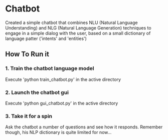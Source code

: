 # Chatbot
Created a simple chatbot that combines NLU (Natural Language Understanding) and NLG (Natural Language Generation) techniques to engage in a simple dialog with the user, based on a small dictionary of language patter ('intents' and 'entities')

## How To Run it

### 1. Train the chatbot language model
Execute 'python train_chatbot.py' in the active directory

### 2. Launch the chatbot gui
Execute 'python gui_chatbot.py' in the active directory

### 3. Take it for a spin
Ask the chatbot a number of questions and see how it responds. Remember though, his NLP dictionary is quite limited for now...
